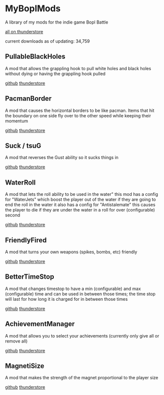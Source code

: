 # MyBoplMods
A library of my mods for the indie game Bopl Battle

[all on thunderstore](https://thunderstore.io/c/bopl-battle/p/maxgamertyper1/)

current downloads as of updating: 34,759

## PullableBlackHoles
A mod that allows the grappling hook to pull white holes and black holes without dying or having the grappling hook pulled

[github](https://github.com/maxgamertyper/PullableBlackHoles)
[thunderstore](https://thunderstore.io/c/bopl-battle/p/maxgamertyper1/PullableBlackHoles/)

## PacmanBorder
A mod that causes the horizontal borders to be like pacman. Items that hit the boundary on one side fly over to the other speed while keeping their momentum

[github](https://github.com/maxgamertyper/PacmanBopl)
[thunderstore](https://thunderstore.io/c/bopl-battle/p/maxgamertyper1/PacmanBorder/)

## Suck / tsuG
A mod that reverses the Gust ability so it sucks things in

[github](https://github.com/maxgamertyper/Bopl-Suck)
[thunderstore](https://thunderstore.io/c/bopl-battle/p/maxgamertyper1/tsuG/)

## WaterRoll
A mod that lets the roll ability to be used in the water"
this mod has a config for "WaterJets" which boost the player out of the water if they are going to end the roll in the water
it also has a config for "Antistalemate" this causes the player to die if they are under the water in a roll for over (configurable) second

[github](https://github.com/maxgamertyper/Water-Roll)
[thunderstore](https://thunderstore.io/c/bopl-battle/p/maxgamertyper1/WaterRoll/)

## FriendlyFired
A mod that turns your own weapons (spikes, bombs, etc) friendly

[github](https://github.com/maxgamertyper/Friendly-Fired)
[thunderstore](https://thunderstore.io/c/bopl-battle/p/maxgamertyper1/FriendlyFired/)

## BetterTimeStop
A mod that changes timestop to have a min (configurable) and max (configurable) time and can be used in between those times; the time stop will last for how long it is charged for in between those times

[github](https://github.com/maxgamertyper/BetterTimeStop/tree/main)
[thunderstore](https://thunderstore.io/c/bopl-battle/p/maxgamertyper1/BetterTimeStop/)

## AchievementManager
A mod that allows you to select your achievements (currently only give all or remove all)

[github](https://github.com/maxgamertyper/AchievementManager)
[thunderstore](https://thunderstore.io/c/bopl-battle/p/maxgamertyper1/AchievementManager/)

## MagnetiSize
A mod that makes the strength of the magnet proportional to the player size

[github](https://github.com/maxgamertyper/MagnetiSize)
[thunderstore](https://thunderstore.io/c/bopl-battle/p/maxgamertyper1/MagnetiSize/)
